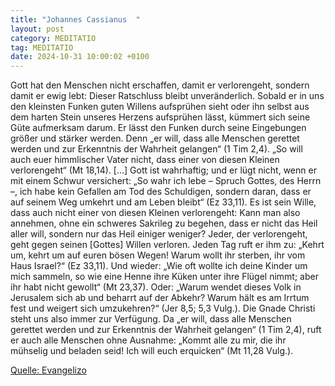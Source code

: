 ```yaml
---
title: "Johannes Cassianus  "
layout: post
category: MEDITATIO
tag: MEDITATIO
date: 2024-10-31 10:00:02 +0100
---
```

Gott hat den Menschen nicht erschaffen, damit er verlorengeht, sondern damit er ewig lebt: Dieser Ratschluss bleibt unveränderlich. Sobald er in uns den kleinsten Funken guten Willens aufsprühen sieht oder ihn selbst aus dem harten Stein unseres Herzens aufsprühen lässt, kümmert sich seine Güte aufmerksam darum.<!--more--> Er lässt den Funken durch seine Eingebungen größer und stärker werden. Denn „er will, dass alle Menschen gerettet werden und zur Erkenntnis der Wahrheit gelangen“ (1 Tim 2,4).
„So will auch euer himmlischer Vater nicht, dass einer von diesen Kleinen verlorengeht“ (Mt 18,14). […] Gott ist wahrhaftig; und er lügt nicht, wenn er mit einem Schwur versichert: „So wahr ich lebe – Spruch Gottes, des Herrn –, ich habe kein Gefallen am Tod des Schuldigen, sondern daran, dass er auf seinem Weg umkehrt und am Leben bleibt“ (Ez 33,11). Es ist sein Wille, dass auch nicht einer von diesen Kleinen verlorengeht: Kann man also annehmen, ohne ein schweres Sakrileg zu begehen, dass er nicht das Heil aller will, sondern nur das Heil einiger weniger? Jeder, der verlorengeht, geht gegen seinen [Gottes] Willen verloren. Jeden Tag ruft er ihm zu: „Kehrt um, kehrt um auf euren bösen Wegen! Warum wollt ihr sterben, ihr vom Haus Israel?“ (Ez 33,11). Und wieder: „Wie oft wollte ich deine Kinder um mich sammeln, so wie eine Henne ihre Küken unter ihre Flügel nimmt; aber ihr habt nicht gewollt“ (Mt 23,37). Oder: „Warum wendet dieses Volk in Jerusalem sich ab und beharrt auf der Abkehr? Warum hält es am Irrtum fest und weigert sich umzukehren?“ (Jer 8,5; 5,3 Vulg.).
Die Gnade Christi steht uns also immer zur Verfügung. Da „er will, dass alle Menschen gerettet werden und zur Erkenntnis der Wahrheit gelangen“ (1 Tim 2,4), ruft er auch alle Menschen ohne Ausnahme: „Kommt alle zu mir, die ihr mühselig und beladen seid! Ich will euch erquicken“ (Mt 11,28 Vulg.).


[Quelle: Evangelizo](https://evangeliumtagfuertag.org/DE/gospel)